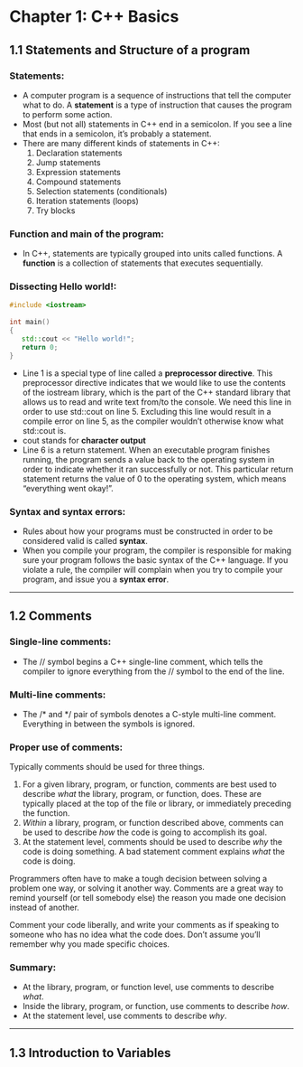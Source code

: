 # Chapter 1: C++ Basics

## 1.1 Statements and Structure of a program

### Statements:
- A computer program is a sequence of instructions that tell the computer what to do. 
A **statement** is a type of instruction that causes the program to perform some action.
- Most (but not all) statements in C++ end in a semicolon. 
If you see a line that ends in a semicolon, it’s probably a statement.
- There are many different kinds of statements in C++:
    1. Declaration statements
    2. Jump statements
    3. Expression statements
    4. Compound statements
    5. Selection statements (conditionals)
    6. Iteration statements (loops)
    7. Try blocks

### Function and main of the program:
- In C++, statements are typically grouped into units called functions. 
A **function** is a collection of statements that executes sequentially.

### Dissecting Hello world!:
```c++
#include <iostream>
 
int main()
{
   std::cout << "Hello world!";
   return 0;
}
```
- Line 1 is a special type of line called a **preprocessor directive**. This preprocessor directive indicates that we would like to use the contents of the iostream library, which is the part of the C++ standard library that allows us to read and write text from/to the console. We need this line in order to use std::cout on line 5. Excluding this line would result in a compile error on line 5, as the compiler wouldn’t otherwise know what std::cout is.
- cout stands for **character output**
- Line 6 is a return statement. When an executable program finishes running, the program sends a value back to the operating system in order to indicate whether it ran successfully or not. This particular return statement returns the value of 0 to the operating system, which means “everything went okay!”.

### Syntax and syntax errors:
- Rules about how your programs must be constructed in order to be considered valid is called **syntax**.
- When you compile your program, the compiler is responsible for making sure your program follows the basic syntax of the C++ language. If you violate a rule, the compiler will complain when you try to compile your program, and issue you a **syntax error**.
---

## 1.2 Comments

### Single-line comments:
- The // symbol begins a C++ single-line comment, which tells the compiler to ignore everything from the // symbol to the end of the line.

### Multi-line comments:
- The /* and */ pair of symbols denotes a C-style multi-line comment. Everything in between the symbols is ignored.

### Proper use of comments:
Typically comments should be used for three things.
1. For a given library, program, or function, comments are best used to describe *what* the library, program, or function, does. These are typically placed at the top of the file or library, or immediately preceding the function.
2. *Within* a library, program, or function described above, comments can be used to describe *how* the code is going to accomplish its goal.
3. At the statement level, comments should be used to describe *why* the code is doing something. A bad statement comment explains *what* the code is doing.

Programmers often have to make a tough decision between solving a problem one way, or solving it another way. Comments are a great way to remind yourself (or tell somebody else) the reason you made one decision instead of another.

Comment your code liberally, and write your comments as if speaking to someone who has no idea what the code does. Don’t assume you’ll remember why you made specific choices.

### Summary:
- At the library, program, or function level, use comments to describe *what*.
- Inside the library, program, or function, use comments to describe *how*.
- At the statement level, use comments to describe *why*.

---

## 1.3 Introduction to Variables




